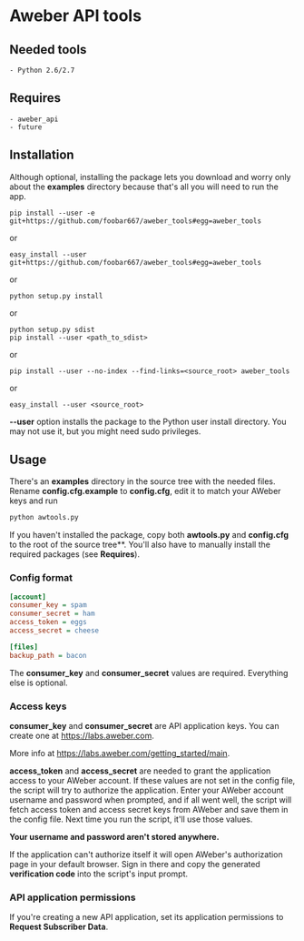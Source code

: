# Aweber API tools

## Needed tools

    - Python 2.6/2.7

## Requires

    - aweber_api
    - future

## Installation

Although optional, installing the package lets you download and worry only
about the **examples** directory because that's all you will need to run the
app.

```console
pip install --user -e git+https://github.com/foobar667/aweber_tools#egg=aweber_tools
```
or
```console
easy_install --user git+https://github.com/foobar667/aweber_tools#egg=aweber_tools
```
or
```console
python setup.py install
```
or
```console
python setup.py sdist
pip install --user <path_to_sdist>
```
or
```console
pip install --user --no-index --find-links=<source_root> aweber_tools
```
or
```console
easy_install --user <source_root>
```

**--user** option installs the package to the Python user install directory.
You may not use it, but you might need sudo privileges.

## Usage

There's an **examples** directory in the source tree with the needed files.
Rename **config.cfg.example** to **config.cfg**, edit it to match your AWeber
keys and run
```python
python awtools.py
```

If you haven't installed the package, copy both **awtools.py** and
**config.cfg** to the root of the source tree**.
You'll also have to manually install the required packages (see **Requires**).

### Config format

```ini
[account]
consumer_key = spam
consumer_secret = ham
access_token = eggs
access_secret = cheese

[files]
backup_path = bacon
```

The **consumer_key** and **consumer_secret** values are required. Everything
else is optional.

### Access keys

**consumer_key** and **consumer_secret** are API application keys.
You can create one at https://labs.aweber.com.

More info at https://labs.aweber.com/getting_started/main.

**access_token** and **access_secret** are needed to grant the application
access to your AWeber account.
If these values are not set in the config file, the script will try to
authorize the application. Enter your AWeber account username and password
when prompted, and if all went well, the script will fetch access token and
access secret keys from AWeber and save them in the config file. Next time you
run the script, it'll use those values.

**Your username and password aren't stored anywhere.**

If the application can't authorize itself it will open AWeber's authorization
page in your default browser. Sign in there and copy the generated
**verification code** into the script's input prompt.

### API application permissions

If you're creating a new API application, set its application permissions to
**Request Subscriber Data**.